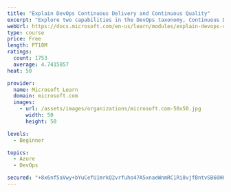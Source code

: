 ```yaml
---
title: "Explain DevOps Continuous Delivery and Continuous Quality"
excerpt: "Explore two capabilities in the DevOps taxonomy, Continuous Delivery and Continuous Quality."
webUrl: https://docs.microsoft.com/en-us/learn/modules/explain-devops-continous-delivery-quality/
type: course
price: Free
length: PT18M
ratings:
  count: 1753
  average: 4.7415857
heat: 50

provider:
  name: Microsoft Learn
  domain: microsoft.com
  images:
    - url: /assets/images/organizations/microsoft.com-50x50.jpg
      width: 50
      height: 50

levels:
  - Beginner

topics:
  - Azure
  - DevOps

secured: "+8x6nf5aVwy+bYuCefU1mrkQ2vrfuho47A5xnaeWnmRC1Ri8vjfBntvSB60HKwrJWAg7wn6XH4U8TZewGHdsmXBa300cMGX6ALTYTvCHXu0zzbAwd5tQ0qPPTGpUA0bk7zwOK0DpSFZ7LXvNh4JwcsEFrrZIvP8JH6SJNrZvy1NA2nfR6yoykDBBmjJz2JUgQm+f3t3cf3hnCOJFUNhwkTVYU2iTU7IgStvHd5MR58oybJ3NIRxDNHHXl8JG8pxTvdkBuka/jFaJYSv3A/zoaJaKsX11HK8daW+bLXoGw0m9HNieSeqQQJY64NJQMSaDseo7SQBtec5VY/eFnGuODCK5LXCz+Mpq/Vxl9n1hkBSbG64hgiWXmegxRP8YS8LOoEwPogg1S+MxtaZiJ37VNPFi9s6upho68xCjfw7RSlg=;i+8nHXIfsj1ZXBkLuJWUAQ=="
---
```



